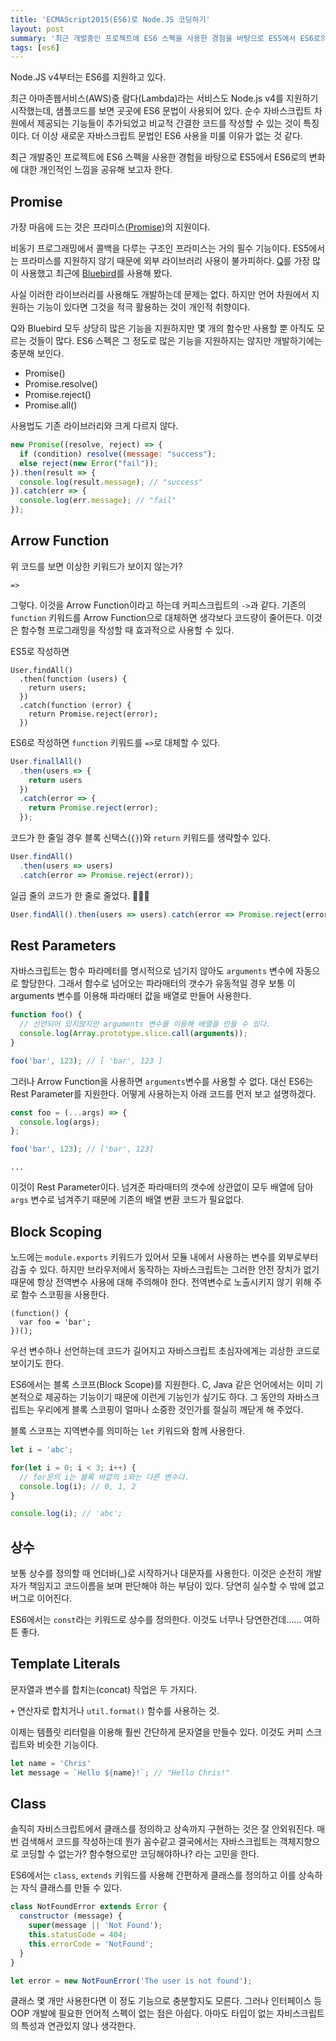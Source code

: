 ```yaml
---
title: 'ECMAScript2015(ES6)로 Node.JS 코딩하기'
layout: post
summary: '최근 개발중인 프로젝트에 ES6 스펙을 사용한 경험을 바탕으로 ES5에서 ES6로의 변화에 대한 개인적인 느낌을 공유해 보고자 한다'
tags: [es6]
---
```


Node.JS v4부터는 ES6를 지원하고 있다.

최근 아마존웹서비스(AWS)중 람다(Lambda)라는 서비스도 Node.js v4를 지원하기 시작했는데,
샘플코드를 보면 곳곳에 ES6 문법이 사용되어 있다.
순수 자바스크립트 차원에서 제공되는 기능들이 추가되었고 비교적 간결한 코드를 작성할 수 있는 것이 특징이다.
더 이상 새로운 자바스크립트 문법인 ES6 사용을 미룰 이유가 없는 것 같다.

최근 개발중인 프로젝트에 ES6 스펙을 사용한 경험을 바탕으로 ES5에서 ES6로의 변화에 대한 개인적인 느낌을 공유해 보고자 한다.


## Promise

가장 마음에 드는 것은 프라미스([Promise](http://node.green/#Promise))의 지원이다.

비동기 프로그래밍에서 콜백을 다루는 구조인 프라미스는 거의 필수 기능이다.
ES5에서는 프라미스를 지원하지 않기 때문에 외부 라이브러리 사용이 불가피하다.
[Q](https://github.com/kriskowal/q)를 가장 많이 사용했고
최근에 [Bluebird](http://bluebirdjs.com)를 사용해 봤다.

사실 이러한 라이브러리를 사용해도 개발하는데 문제는 없다.
하지만 언어 차원에서 지원하는 기능이 있다면 그것을 적극 활용하는 것이 개인적 취향이다.

Q와 Bluebird 모두 상당히 많은 기능을 지원하지만 몇 개의 함수만 사용할 뿐 아직도 모르는 것들이 많다.
ES6 스펙은 그 정도로 많은 기능을 지원하지는 않지만 개발하기에는 충분해 보인다.

* Promise()
* Promise.resolve()
* Promise.reject()
* Promise.all()

사용법도 기존 라이브러리와 크게 다르지 않다.

```javascript
new Promise((resolve, reject) => {
  if (condition) resolve((message: "success");
  else reject(new Error("fail"));
}).then(result => {
  console.log(result.message); // "success"
}).catch(err => {
  console.log(err.message); // "fail"
});
```

## Arrow Function

위 코드를 보면 이상한 키워드가 보이지 않는가?

`=>`

그렇다.
이것을 Arrow Function이라고 하는데 커피스크립트의 `->`과 같다.
기존의 `function` 키워드를 Arrow Function으로 대체하면 생각보다 코드량이 줄어든다.
이것은 함수형 프로그래밍을 작성할 때 효과적으로 사용할 수 있다.


ES5로 작성하면

```
User.findAll()
  .then(function (users) {
    return users;
  })
  .catch(function (error) {
    return Promise.reject(error);
  })
```

ES6로 작성하면 `function` 키워드를 `=>`로 대체할 수 있다.

```javascript
User.finallAll()
  .then(users => {
    return users
  })
  .catch(error => {
    return Promise.reject(error);
  });
```

코드가 한 줄일 경우 블록 신택스(`{}`)와 `return` 키워드를 생략할수 있다.

```javascript
User.findAll()
  .then(users => users)
  .catch(error => Promise.reject(error));
```

일곱 줄의 코드가 한 줄로 줄었다. 👏👏👏

```javascript
User.findAll().then(users => users).catch(error => Promise.reject(error));
```


## Rest Parameters

자바스크립트는 함수 파라메터를 명시적으로 넘기지 않아도 `arguments` 변수에 자동으로 할당한다.
그래서 함수로 넘어오는 파라매터의 갯수가 유동적일 경우 보통 이 arguments 변수를 이용해 파라매터 값을 배열로
만들어 사용한다.

```javascript
function foo() {
  // 선언되어 있지않지만 arguments 변수를 이용해 배열을 만들 수 있다.
  console.log(Array.prototype.slice.call(arguments));
}

foo('bar', 123); // [ 'bar', 123 ]
```

그러나 Arrow Function을 사용하면 `arguments`변수를 사용할 수 없다.
대신 ES6는 Rest Parameter를 지원한다.
어떻게 사용하는지 아래 코드를 먼저 보고 설명하겠다.

```javascript
const foo = (...args) => {
  console.log(args);
};

foo('bar', 123); // ['bar', 123]
```

`...`

이것이 Rest Parameter이다.
넘겨준 파라매터의 갯수에 상관없이 모두 배열에 담아 `args` 변수로 넘겨주기 때문에 기존의 배열 변환 코드가 필요없다.


## Block Scoping

노드에는 `module.exports` 키워드가 있어서 모듈 내에서 사용하는 변수를 외부로부터 감출 수 있다.
하지만 브라우저에서 동작하는 자바스크립트는 그러한 안전 장치가 없기 때문에 항상 전역변수 사용에 대해 주의해야 한다.
전역변수로 노출시키지 않기 위해 주로 함수 스코핑을 사용한다.

```
(function() {
  var foo = 'bar';
})();
```

우선 변수하나 선언하는데 코드가 길어지고 자바스크립트 초심자에게는 괴상한 코드로 보이기도 한다.

ES6에서는 블록 스코프(Block Scope)를 지원한다.
C, Java 같은 언어에서는 이미 기본적으로 제공하는 기능이기 때문에 이런게 기능인가 싶기도 하다.
그 동안의 자바스크립트는 우리에게 블록 스코핑이 얼마나 소중한 것인가를 절실히 깨닫게 해 주었다.

블록 스코프는 지역변수를 의미하는 `let` 키워드와 함께 사용한다.

```javascript
let i = 'abc';

for(let i = 0; i < 3; i++) {
  // for문의 i는 블록 바깥의 i와는 다른 변수다.
  console.log(i); // 0, 1, 2
}

console.log(i); // 'abc';
```


## 상수

보통 상수를 정의할 때 언더바(_)로 시작하거나 대문자를 사용한다.
이것은 순전히 개발자가 책임지고 코드이름을 보며 판단해야 하는 부담이 있다.
당연히 실수할 수 밖에 없고 버그로 이어진다.

ES6에서는 `const`라는 키워드로 상수를 정의한다.
이것도 너무나 당연한건데...... 여하튼 좋다.


## Template Literals

문자열과 변수를 합치는(concat) 작업은 두 가지다.

`+` 연산자로 합치거나 `util.format()` 함수를 사용하는 것.

이제는 템플릿 리터럴을 이용해 훨씬 간단하게 문자열을 만들수 있다.
이것도 커피 스크립트와 비슷한 기능이다.

```javascript
let name = 'Chris'
let message = `Hello ${name}!`; // "Hello Chris!"
```


## Class

솔직히 자비스크립트에서 클래스를 정의하고 상속까지 구현하는 것은 잘 안외워진다.
매번 검색해서 코드를 작성하는데 뭔가 꼼수같고 결국에서는 자바스크립트는 객체지향으로 코딩할 수 없는가?
함수형으로만 코딩해야하나? 라는 고민을 한다.

ES6에서는 `class`, `extends` 키워드를 사용해 간편하게 클래스를 정의하고
이를 상속하는 자식 클래스를 만들 수 있다.

```javascript
class NotFoundError extends Error {
  constructor (message) {
    super(message || 'Not Found');
    this.statusCode = 404;
    this.errorCode = 'NotFound';
  }
}

let error = new NotFounError('The user is not found');
```

클래스 몇 개만 사용한다면 이 정도 기능으로 충분할지도 모른다.
그러나 인터페이스 등 OOP 개발에 필요한 언어적 스펙이 없는 점은 아쉽다.
아마도 타입이 없는 자비스크립트의 특성과 연관있지 않나 생각한다.


